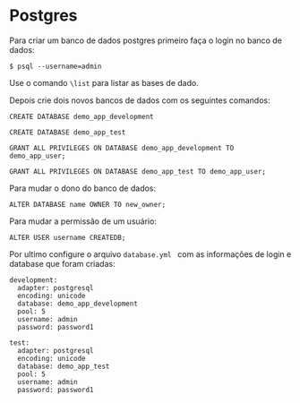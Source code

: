 # Postgres

Para criar um banco de dados postgres primeiro faça o login no banco de dados:

``$ psql --username=admin``

Use o comando ``\list`` para listar as bases de dado.

Depois crie dois novos bancos de dados com os seguintes comandos:

``CREATE DATABASE demo_app_development``

``CREATE DATABASE demo_app_test``

``GRANT ALL PRIVILEGES ON DATABASE demo_app_development TO demo_app_user;``

``GRANT ALL PRIVILEGES ON DATABASE demo_app_test TO demo_app_user;``

Para mudar o dono do banco de dados:

``ALTER DATABASE name OWNER TO new_owner;``

Para mudar a permissão de um usuário:

``ALTER USER username CREATEDB;``

Por ultimo configure o arquivo ``database.yml `` com as informações de login e database que foram criadas:

	development:
	  adapter: postgresql
	  encoding: unicode
	  database: demo_app_development
	  pool: 5
	  username: admin
	  password: password1

	test:
	  adapter: postgresql
	  encoding: unicode
	  database: demo_app_test
	  pool: 5
	  username: admin
	  password: password1

